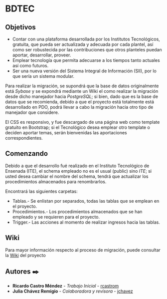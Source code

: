 # BDTEC
## Objetivos
* Contar con una plataforma desarrollada por los Institutos Tecnológicos, gratuita, que pueda ser actualizada y adecuada por cada plantel, así como 
ser robustecida por las contribuciones que otros planteles puedan aportar, desarrollar, proveer.
* Emplear tecnología que permita adecuarse a los tiempos tanto actuales así como futuros.
* Ser una nueva versión del Sistema Integral de Información (SII), por lo que sería un sistema modular.

Para realizar la migración, se supondrá que la base de datos originalmente está _Sybase_ y se expondrá mediante un Wiki el como realizar la migración 
desde dicho manejador hacia _PostgreSQL_; si bien, dado que es la base de datos que se recomienda, debido a que el proyecto está totalmente está 
desarrollado en PDO, podrá llevar a cabo la migración hacia otro tipo de manejador que considere.

El CSS es responsivo, y fue descargado de una página web como template gratuito en Bootstrap; si el Tecnológico desea emplear otro template o deciden aportar
temas, serán bienvenidas las aportaciones correspondientes.

## Comenzando
Debido a que el desarrollo fué realizado en el Instituto Tecnológico de Ensenada (ITE), el schema empleado no es el usual (public) sino _ITE_; si usted desea
cambiar el nombre del schema, tendrá que actualizar los procedimientos almacenados para renombrarlos.

Encontrará las siguientes carpetas:
* Tablas.- Se enlistan por separados, todas las tablas que se emplean en el proyecto.
* Procedimientos.- Los procedimientos almacenados que se han empleado y se requieren para el proyecto.
* Trigger.- Las acciones al momento de realizar ingresos hacia las tablas.

## Wiki
Para mayor información respecto al proceso de migración, puede consultar la [Wiki](https://github.com/rcastrom/bdtec/wiki/Migrar) del proyecto

## Autores ✒️

* **Ricardo Castro Méndez** - *Trabajo Inicial* - [rcastrom](https://github.com/rcastrom)
* **Julia Chávez Remigio** - *Colaboradora y revisora* - [jchavez](mailto:jchavez@ite.edu.mx)


